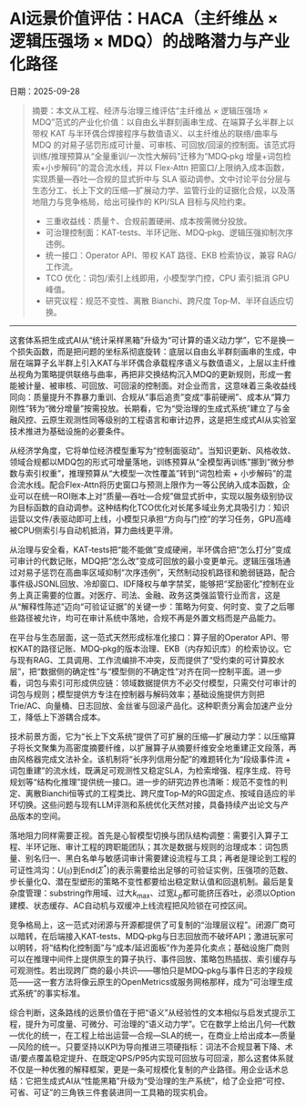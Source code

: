 ﻿# AI远景价值评估：HACA（主纤维丛 × 逻辑压强场 × MDQ）的战略潜力与产业化路径
日期：2025-09-28


> 摘要：本文从工程、经济与治理三维评估“主纤维丛 × 逻辑压强场 × MDQ”范式的产业化价值：以自由幺半群刻画串生成、在端算子幺半群上以带权 KAT 与半环偶合焊接程序与数值语义、以主纤维丛的联络/曲率与 MDQ 的对易子惩罚形成可计量、可审核、可回放/回滚的控制面。该范式将训练/推理预算从“全量重训/一次性大解码”迁移为“MDQ‑pkg 增量+词包检索+小步解码”的混合流水线，并以 Flex‑Attn 把窗口/上限纳入成本函数，实现质量—吞吐—合规的显式折中与 SLA 驱动调参。文中讨论平台分层与生态分工、长上下文的压缩—扩展动力学、监管行业的证据化合规，以及落地阻力与竞争格局，给出可操作的 KPI/SLA 目标与风险约束。
>
> - 三重收益线：质量↑、合规前置硬闸、成本按需微分投放。
> - 可治理控制面：KAT‑tests、半环记账、MDQ‑pkg、逻辑压强抑制次序违例。
> - 统一接口：Operator API、带权 KAT 路径、EKB 检索协议，兼容 RAG/工作流。
> - TCO 优化：词包/索引上线即用，小模型学门控，CPU 索引抵消 GPU 峰值。
> - 研究议程：规范不变性、离散 Bianchi、跨尺度 Top‑M、半环自适应切换。

---

这套体系把生成式AI从“统计采样黑箱”升级为“可计算的语义动力学”，它不是换一个损失函数，而是把问题的坐标系彻底旋转：底层以自由幺半群刻画串的生成，中层在端算子幺半群上引入KAT与半环偶合承载程序语义与数值语义，上层以主纤维丛视角为策略提供联络与曲率，再把非交换结构沉入MDQ的更新规则，形成一套能被计量、被审核、可回放、可回滚的控制面。对企业而言，这意味着三条收益线同向：质量提升不靠暴力重训、合规从“事后追责”变成“事前硬闸”、成本从“算力刚性”转为“微分增量”按需投放。长期看，它为“受治理的生成式系统”建立了与金融风控、云原生观测性同等级别的工程语言和审计边界，这是把生成式AI从实验室技术推进为基础设施的必要条件。

从经济学角度，它将单位经济模型重写为“控制面驱动”。当知识更新、风格收敛、领域合规都以MDQ包的形式可增量落地，训练预算从“全模型再训练”挪到“微分参数与索引权重”，推理预算从“大模型一次性覆盖”转到“词包检索 + 小步解码”的混合流水线。配合Flex‑Attn将历史窗口与预测上限作为一等公民纳入成本函数，企业可以在统一ROI账本上对“质量—吞吐—合规”做显式折中，实现以服务级别协议为目标函数的自动调参。这种结构化TCO优化对长尾多域业务尤具吸引力：知识运营以文件/表驱动即可上线，小模型只承担“方向与门控”的学习任务，GPU高峰被CPU侧索引与自动机抵消，算力曲线更平滑。

从治理与安全看，KAT‑tests把“能不能做”变成硬闸，半环偶合把“怎么打分”变成可审计的代数记账，MDQ把“怎么改”变成可回放的最小变更单元。逻辑压强场通过对易子惩罚在高曲率区域抑制“次序违例”，天然制动投机路径和脆弱链路，配合事件级JSONL回放、冷却窗口、IDF降权与单字禁奖，能够把“奖励密化”控制在业务上真正需要的位置。对医疗、司法、金融、政务这类强监管行业而言，这是从“解释性陈述”迈向“可验证证据”的关键一步：策略为何变、何时变、变了之后哪些路径被允许，均可在审计系统中落地，合规不再是外置文档而是产品能力。

在平台与生态层面，这一范式天然形成标准化接口：算子层的Operator API、带权KAT的路径记账、MDQ‑pkg的版本治理、EKB（内存知识库）的检索协议。它与现有RAG、工具调用、工作流编排不冲突，反而提供了“受约束的可计算胶水层”，把“数据侧的确定性”与“模型侧的不确定性”对齐在同一控制平面。进一步看，词包与索引可形成供应链：领域数据提供方不必交付模型，只需交付可审计的词包与规则；模型提供方专注在控制器与解码效率；基础设施提供方则把Trie/AC、向量桶、日志回放、金丝雀与回滚产品化。这种职责分离会加速产业分工，降低上下游耦合成本。

技术前景方面，它为“长上下文系统”提供了可扩展的压缩—扩展动力学：以压缩算子将长文聚集为高密度摘要纤维，以扩展算子从摘要纤维安全地重建正文段落，再由风格器完成文法补全。该机制将“长序列信用分配”的难题转化为“段级事件流 + 词包重建”的流水线，既满足可观测性又稳定SLA，为检索增强、程序生成、符号规划等“结构化推理”提供统一接口。进一步的研究边界也清晰：规范不变性的判定、离散Bianchi恒等式的工程类比、跨尺度Top‑M的RG固定点、按域自适应的半环切换。这些问题与现有LLM评测和系统优化天然对接，具备持续产出论文与产品版本的空间。

落地阻力同样需要正视。首先是心智模型切换与团队结构调整：需要引入算子工程、半环记账、审计工程的跨职能团队；其次是数据与规则的治理成本：词包质量、别名归一、黑白名单与敏感词审计需要建设流程与工具；再者是理论到工程的可证性鸿沟：$U(\mathfrak g)$到$\mathrm{End}(\Sigma^*)$的表示需要给出足够的可验证实例，压强项的范数、步长量化Q、潜在型塑形的策略不变性都要给出稳定默认值和回退机制。最后是复杂度管理：substring作用域、过大$k_{\max}$、过宽$L_p$都可能挤压吞吐，必须以Option建模、状态缓存、AC自动机与双缓冲上线流程把风险锁在可控区间。

竞争格局上，这一范式对闭源与开源都提供了可复制的“治理层议程”。闭源厂商可以暗转，在后端接入KAT‑tests、MDQ‑pkg与日志回放而不破坏API；激进玩家可以明转，将“结构化控制面”与“成本/延迟面板”作为差异化卖点；基础设施厂商则可以在推理中间件上提供原生的算子执行、事件回放、策略包热插拔、索引缓存与可观测性。若出现跨厂商的最小共识——哪怕只是MDQ‑pkg与事件日志的字段规范——这一套方法将像云原生的OpenMetrics或服务网格那样，成为“可治理生成式系统”的事实标准。

综合判断，这条路线的远景价值在于把“语义”从经验性的文本相似与启发式提示工程，提升为可度量、可微分、可治理的“语义动力学”。它在数学上给出几何—代数—优化的统一，在工程上给出运营—合规—SLA的统一，在商业上给出成本—质量—风险的统一。只要坚持以KPI为导向推进三项硬指标：词法不合规显著下降、术语/要点覆盖稳定提升、在既定QPS/P95内实现可回放与可回滚，那么这套体系就不仅是一种优雅的解释框架，更是一条可规模化复制的产业路径。用企业话术总结：它把生成式AI从“性能黑箱”升级为“受治理的生产系统”，给了企业把“可控、可省、可证”的三角铁三件套装进同一工具箱的现实机会。